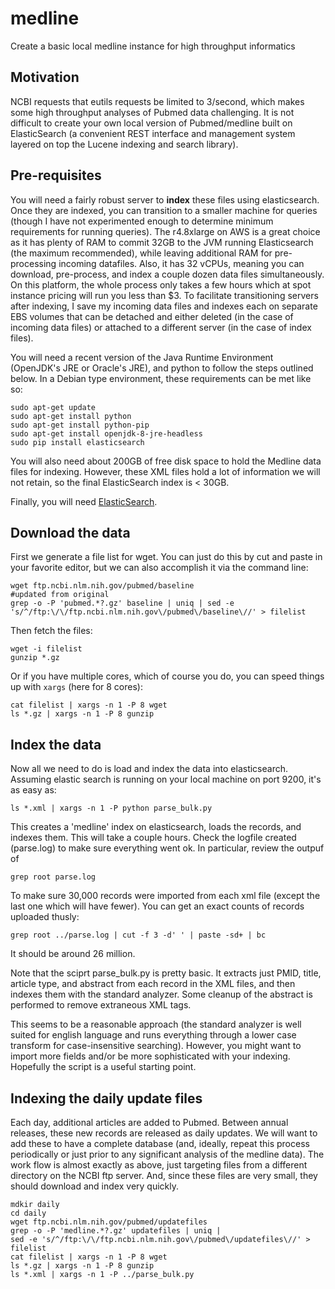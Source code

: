 # medline
Create a basic local medline instance for high throughput informatics

## Motivation

NCBI requests that eutils requests be limited to 3/second, which makes some high throughput analyses of
Pubmed data challenging.  It is not difficult to create your own local version of Pubmed/medline built on 
ElasticSearch (a convenient REST interface and management system layered on top the Lucene indexing and
search library).

## Pre-requisites

You will need a fairly robust server to **index** these files using elasticsearch.  Once they are indexed, you can
transition to a smaller machine for queries (though I have not experimented enough to determine minimum requirements 
for running queries). The r4.8xlarge on AWS is a great choice as it has plenty of RAM to commit
32GB to the JVM running Elasticsearch (the maximum recommended), while leaving additional RAM for pre-processing 
incoming datafiles.  Also, it has 32 vCPUs, meaning you can download, pre-process, and index a couple dozen data files 
simultaneously.  On this platform, the whole process only takes a few hours which at spot instance pricing will run 
you less than $3.  To facilitate transitioning servers after indexing, I save my incoming data files and indexes each 
on separate EBS volumes that can be detached and either deleted (in the case of incoming data files) or attached to a 
different server (in the case of index files).

You will need a recent version of the Java Runtime Environment (OpenJDK's JRE or Oracle's JRE), and python
to follow the steps outlined below.  In a Debian type environment, these requirements can be met like so:

```
sudo apt-get update
sudo apt-get install python
sudo apt-get install python-pip
sudo apt-get install openjdk-8-jre-headless 
sudo pip install elasticsearch
```

You will also need about 200GB of free disk space to hold the Medline data files for indexing.  However,
these XML files hold a lot of information we will not retain, so the final ElasticSearch index is < 30GB.

Finally, you will need [ElasticSearch](https://www.elastic.co/guide/en/elasticsearch/reference/current/install-elasticsearch.html).  

## Download the data

First we generate a file list for wget.  You can just do this by cut and paste in your favorite editor, but
we can also accomplish it via the command line:

```
wget ftp.ncbi.nlm.nih.gov/pubmed/baseline
#updated from original
grep -o -P 'pubmed.*?.gz' baseline | uniq | sed -e 's/^/ftp:\/\/ftp.ncbi.nlm.nih.gov\/pubmed\/baseline\//' > filelist

```

Then fetch the files:

```
wget -i filelist
gunzip *.gz

```

Or if you have multiple cores, which of course you do, you can speed things up with `xargs` (here for 8 cores):

```
cat filelist | xargs -n 1 -P 8 wget
ls *.gz | xargs -n 1 -P 8 gunzip
```

## Index the data

Now all we need to do is load and index the data into elasticsearch.  Assuming elastic search is running on your
local machine on port 9200, it's as easy as:

```
ls *.xml | xargs -n 1 -P python parse_bulk.py
```

This creates a 'medline' index on elasticsearch, loads the records, and indexes them.  This will take a couple hours.
Check the logfile created (parse.log) to make sure everything went ok.  In particular,
review the outpuf of

```
grep root parse.log
```

To make sure 30,000 records were imported from each xml file (except the last one which will have fewer). You can get an
exact counts of records uploaded thusly:

```
grep root ../parse.log | cut -f 3 -d' ' | paste -sd+ | bc

```

It should be around 26 million.

Note that the sciprt parse_bulk.py is pretty basic.  It extracts just PMID, title, article type, and abstract from each record in the XML files, and then indexes them with the standard analyzer.  Some cleanup of the abstract is performed to remove extraneous XML tags.  

This seems to be a reasonable approach (the standard analyzer is well suited for english language and runs everything through a lower case transform for case-insensitive searching).  However, you might want to import more fields and/or be more sophisticated with your indexing.  Hopefully the script is a useful starting point.

## Indexing the daily update files

Each day, additional articles are added to Pubmed.  Between annual releases, these new records are released as daily updates.  We will want to add these to have a complete database (and, ideally, repeat this process periodically or just prior to any significant analysis of the medline data).  The work flow is almost exactly as above, just targeting files from a different directory on the NCBI ftp server.  And, since these files are very small, they should download and index very quickly.

```
mdkir daily
cd daily
wget ftp.ncbi.nlm.nih.gov/pubmed/updatefiles
grep -o -P 'medline.*?.gz' updatefiles | uniq |
sed -e 's/^/ftp:\/\/ftp.ncbi.nlm.nih.gov\/pubmed\/updatefiles\//' > filelist
cat filelist | xargs -n 1 -P 8 wget
ls *.gz | xargs -n 1 -P 8 gunzip
ls *.xml | xargs -n 1 -P ../parse_bulk.py
```

